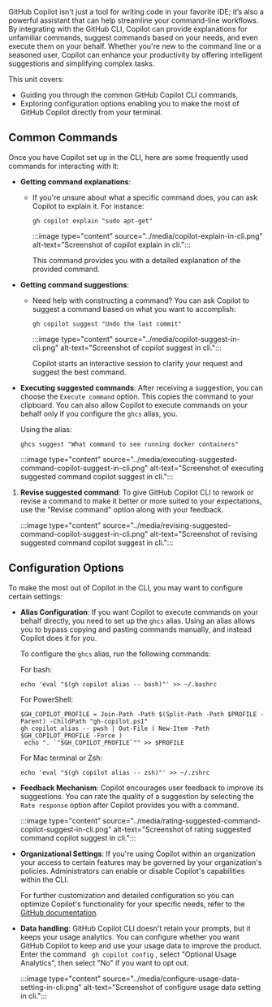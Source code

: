 GitHub Copilot isn't just a tool for writing code in your favorite IDE; it’s also a powerful assistant that can help streamline your command-line workflows. By integrating with the GitHub CLI, Copilot can provide explanations for unfamiliar commands, suggest commands based on your needs, and even execute them on your behalf. Whether you're new to the command line or a seasoned user, Copilot can enhance your productivity by offering intelligent suggestions and simplifying complex tasks.

This unit covers:

- Guiding you through the common GitHub Copilot CLI commands,
- Exploring configuration options enabling you to make the most of GitHub Copilot directly from your terminal. 


## Common Commands
Once you have Copilot set up in the CLI, here are some frequently used commands for interacting with it:

- **Getting command explanations**:
   - If you're unsure about what a specific command does, you can ask Copilot to explain it. For instance:

     ```shell
     gh copilot explain "sudo apt-get"
     ```

     :::image type="content" source="../media/copilot-explain-in-cli.png" alt-text="Screenshot of copilot explain in cli.":::

     This command provides you with a detailed explanation of the provided command.

- **Getting command suggestions**:
   - Need help with constructing a command? You can ask Copilot to suggest a command based on what you want to accomplish:
     ```shell
     gh copilot suggest "Undo the last commit"
     ```

     :::image type="content" source="../media/copilot-suggest-in-cli.png" alt-text="Screenshot of copilot suggest in cli.":::

     Copilot starts an interactive session to clarify your request and suggest the best command.

- **Executing suggested commands**:
After receiving a suggestion, you can choose the `Execute command` option. This copies the command to your clipboard. You can also allow Copilot to execute commands on your behalf only if you configure the `ghcs` alias, you. 

   Using the alias:

   ```
   ghcs suggest "What command to see running docker containers"
   ```

   :::image type="content" source="../media/executing-suggested-command-copilot-suggest-in-cli.png" alt-text="Screenshot of executing suggested command copilot suggest in cli.":::

1. **Revise suggested command**:
   To give GitHub Copilot CLI to rework or revise a command to make it better or more suited to your expectations, use the "Revise command" option along with your feedback.

   :::image type="content" source="../media/revising-suggested-command-copilot-suggest-in-cli.png" alt-text="Screenshot of revising suggested command copilot suggest in cli.":::


## Configuration Options

To make the most out of Copilot in the CLI, you may want to configure certain settings:

- **Alias Configuration**:
   If you want Copilot to execute commands on your behalf directly, you need to set up the `ghcs` alias. Using an alias allows you to bypass copying and pasting commands manually, and instead Copilot does it for you.

   To configure the `ghcs` alias, run the following commands:

   For bash:

   ```
   echo 'eval "$(gh copilot alias -- bash)"' >> ~/.bashrc
   ```

   For PowerShell:

   ```
   $GH_COPILOT_PROFILE = Join-Path -Path $(Split-Path -Path $PROFILE -Parent) -ChildPath "gh-copilot.ps1"
   gh copilot alias -- pwsh | Out-File ( New-Item -Path $GH_COPILOT_PROFILE -Force )
    echo ". `"$GH_COPILOT_PROFILE`"" >> $PROFILE
   ```

   For Mac terminal or Zsh:

   ```
   echo 'eval "$(gh copilot alias -- zsh)"' >> ~/.zshrc
   ```

- **Feedback Mechanism**:
   Copilot encourages user feedback to improve its suggestions. You can rate the quality of a suggestion by selecting the `Rate response` option after Copilot provides you with a command.

   :::image type="content" source="../media/rating-suggested-command-copilot-suggest-in-cli.png" alt-text="Screenshot of rating suggested command copilot suggest in cli.":::

- **Organizational Settings**:
   If you're using Copilot within an organization your access to certain features may be governed by your organization's policies. Administrators can enable or disable Copilot's capabilities within the CLI.

   For further customization and detailed configuration so you can optimize Copilot's functionality for your specific needs, refer to the [GitHub documentation](https://docs.github.com/en/copilot).

- **Data handling**:
   GitHub Copilot CLI doesn't retain your prompts, but it keeps your usage analytics. You can configure whether you want GitHub Copilot to keep and use your usage data to improve the product. Enter the command ` gh copilot config` , select "Optional Usage Analytics", then select "No" if you want to opt out.

   :::image type="content" source="../media/configure-usage-data-setting-in-cli.png" alt-text="Screenshot of configure usage data setting in cli.":::
